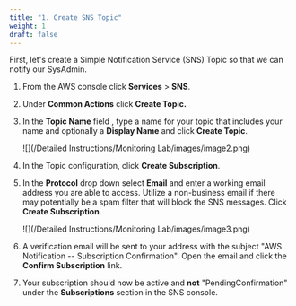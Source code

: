 ```yaml
---
title: "1. Create SNS Topic"
weight: 1
draft: false
---
```


First, let's create a Simple Notification Service (SNS) Topic so that we can notify our SysAdmin.

1.  From the AWS console click **Services** > **SNS**.

2.  Under **Common Actions** click **Create Topic.**

3.  In the **Topic Name** field , type a name for your topic that
    includes your name and optionally a **Display Name** and click
    **Create Topic**.
    
    ![](/Detailed Instructions/Monitoring Lab/images/image2.png)

4.  In the Topic configuration, click **Create Subscription**.

5.  In the **Protocol** drop down select **Email** and enter a working
    email address you are able to access. Utilize a non-business email
    if there may potentially be a spam filter that will block the SNS
    messages. Click **Create Subscription**.
    
    ![](/Detailed Instructions/Monitoring Lab/images/image3.png)

6.  A verification email will be sent to your address with the subject
    "AWS Notification -- Subscription Confirmation". Open the email and
    click the **Confirm Subscription** link.

7.  Your subscription should now be active and **not**
    "PendingConfirmation" under the **Subscriptions** section in the SNS
    console.
